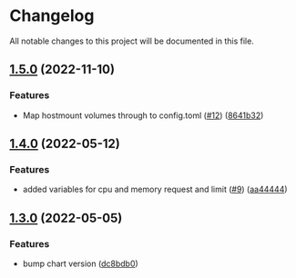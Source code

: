 # Changelog

All notable changes to this project will be documented in this file.

## [1.5.0](https://github.com/DeimosCloud/terraform-kubernetes-gitlab-runner/compare/v1.4.0...v1.5.0) (2022-11-10)


### Features

* Map hostmount volumes through to config.toml ([#12](https://github.com/DeimosCloud/terraform-kubernetes-gitlab-runner/issues/12)) ([8641b32](https://github.com/DeimosCloud/terraform-kubernetes-gitlab-runner/commit/8641b32a8281ed157f8ef9cfdcaf9936944ef869))

## [1.4.0](https://github.com/DeimosCloud/terraform-kubernetes-gitlab-runner/compare/v1.3.0...v1.4.0) (2022-05-12)


### Features

* added variables for cpu and memory request and limit ([#9](https://github.com/DeimosCloud/terraform-kubernetes-gitlab-runner/issues/9)) ([aa44444](https://github.com/DeimosCloud/terraform-kubernetes-gitlab-runner/commit/aa44444fe396f40f8c8fe210dd2f08b2454a001b))

## [1.3.0](https://github.com/DeimosCloud/terraform-kubernetes-gitlab-runner/compare/v1.2.0...v1.3.0) (2022-05-05)


### Features

* bump chart version ([dc8bdb0](https://github.com/DeimosCloud/terraform-kubernetes-gitlab-runner/commit/dc8bdb02fa9c772c12231b3c9e57fd3c664168ce))
